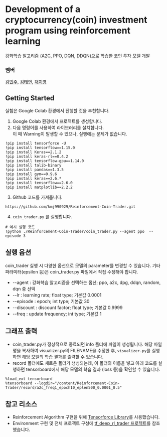 # Development of a cryptocurrency(coin) investment program using reinforcement learning

강화학습 알고리즘 (A2C, PPO, DQN, DDQN)으로 학습한 코인 투자 모델 개발

###  멤버
[김민주](https://github.com/kmj990929), [김태연](https://github.com/tykim5931), [채지영](https://github.com/chaejiyeong)  

## Getting Started
실험은 Google Colab 환경에서 진행할 것을 추천합니다.
1. Google Colab 환경에서 프로젝트를 생성합니다.
2. 다음 명령어를 사용하여 라이브러리를 설치합니다.  
이 때 Warning이 발생할 수 있으나, 실행에는 문제가 없습니다.
```
!pip install tensorforce -U
!pip install tensorflow==1.15.0
!pip install Keras==2.1.2
!pip install keras-rl==0.4.2
!pip install tensorflow-gpu==1.14.0
!pip install talib-binary
!pip install pandas==1.3.5
!pip install gym==0.9.6
!pip install keras==2.6.*
!pip install tensorflow==2.6.0
!pip install matplotlib==2.2.2
```
3. Github 코드를 가져옵니다.
```
https://github.com/kmj990929/Reinforcement-Coin-Trader.git
```
4. `coin_trader.py` 를 실행합니다.
```
# 예시 실행 코드
!python ./Reinforcement-Coin-Trader/coin_trader.py --agent ppo  --episode 3  
```  

## 실행 옵션
coin_trader 실행 시 다양한 옵션으로 모델의 parameter를 변경할 수 있습니다. 기타 파라미터(epsilon 등)은 coin_trader.py 파일에서 직접 수정해야 합니다.  

* --agent : 강화학습 알고리즘을 선택하는 옵션; ppo, a2c, dpg, ddqn, random, dqn 중 선택
* --lr : learning rate; float type; 기본값 0.0001
* --episode : epoch; int type; 기본값 30
* --discount : discount factor; float type; 기본값 0.9999
* --freq : update frequency; int type; 기본값 1


## 그래프 출력
* coin_trader.py가 정상적으로 종료되면 info 폴더에 파일이 생성됩니다.
해당 파일명을 복사하여 visualizer.py의 FILENAME을 수정한 후, `visualizer.py`를 실행하면 해당 모델의 학습 결과를 출력할 수 있습니다.    
* record 폴더에도 새로운 폴더가 생성되는데, 이 폴더의 이름을 넣고 아래 코드를 실행하면 tensorboard에서 해당 모델의 학습 결과 (loss 등)을 확인할 수 있습니다.
```
%load_ext tensorboard
%tensorboard --logdir="/content/Reinforcement-Coin-Trader/record/a2c_freq1_epoch10_eplen500_0.0001_0.5"
``` 


## 참고 리소스
* Reinforcement Algorithm 구현을 위해 [Tensorforce Library](https://github.com/tensorforce/tensorforce)를 사용했습니다.
* Environment 구현 및 전체 프로젝트 구성에 [tf_deep_rl_trader 프로젝트](https://github.com/miroblog/tf_deep_rl_trader)를 참조했습니다.
